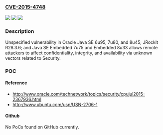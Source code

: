 ### [CVE-2015-4748](https://cve.mitre.org/cgi-bin/cvename.cgi?name=CVE-2015-4748)
![](https://img.shields.io/static/v1?label=Product&message=n%2Fa&color=blue)
![](https://img.shields.io/static/v1?label=Version&message=n%2Fa&color=blue)
![](https://img.shields.io/static/v1?label=Vulnerability&message=n%2Fa&color=brighgreen)

### Description

Unspecified vulnerability in Oracle Java SE 6u95, 7u80, and 8u45; JRockit R28.3.6; and Java SE Embedded 7u75 and Embedded 8u33 allows remote attackers to affect confidentiality, integrity, and availability via unknown vectors related to Security.

### POC

#### Reference
- http://www.oracle.com/technetwork/topics/security/cpujul2015-2367936.html
- http://www.ubuntu.com/usn/USN-2706-1

#### Github
No PoCs found on GitHub currently.

